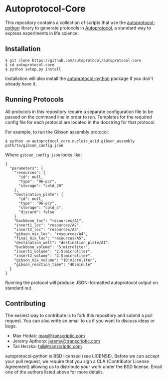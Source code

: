 # Autoprotocol-Core

This repository contains a collection of scripts that use the [autoprotocol-python](http://github.com/autoprotocol/autoprotocol-python) library to generate protocols in [Autoprotocol](https://www.autoprotocol.org), a standard way to express experiments in life science.

## Installation

    $ git clone https://github.com/autoprotocol/autoprotocol-core
    $ cd autoprotocol-core
    $ python setup.py install

Installation will also install the [autoprotocol-python](http://github.com/autoprotocol/autoprotocol-python) package if you don't already have it.

## Running Protocols

All protocols in this repository require a separate configuration file to be passed on the command line in order to run.  Templates for the required config file for each protocol are located in the docstring for that protocol.

For example, to run the Gibson assembly protocol:

    $ python -m autoprotocol_core.nucleic_acid.gibson_assembly path/to/gibson_config.json

Where `gibson_config.json` looks like:
```
{
  "parameters": {
    "resources": {
      "id": null,
      "type": "96-pcr",
      "storage": "cold_20"
    },
    "destination_plate": {
      "id": null,
      "type": "96-pcr",
      "storage": "cold_4",
      "discard": false
    }
    "backbone_loc": "resources/A1",
    "insert1_loc": "resources/A2",
    "insert2_loc": "resources/A3",
    "gibson_mix_loc": "resources/A4",
    "final_mix_loc": "resources/A5",
    "destination_well": "destination_plate/A1",
    "backbone_volume": "5:microliter",
    "insert1_volume": "2.5:microliter",
    "insert2_volume": "2.5:microliter",
    "gibson_mix_volume": "10:microliter",
    "gibson_reaction_time": "40:minute"
  }
}
```

Running the protocol will produce JSON-formatted autoprotocol output on
standard out.

## Contributing

The easiest way to contribute is to fork this repository and submit a pull
request.  You can also write an email to us if you want to discuss ideas or
bugs.

- Max Hodak: max@transcriptic.com
- Jeremy Apthorp: jeremy@transcriptic.com
- Tali Herzka: tali@transcriptic.com

autoprotocol-python is BSD licensed (see LICENSE). Before we can accept your
pull request, we require that you sign a CLA (Contributor License Agreement)
allowing us to distribute your work under the BSD license. Email one of the
authors listed above for more details.
